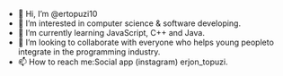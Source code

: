 - 👋 Hi, I’m @ertopuzi10
- 👀 I’m interested in computer science & software developing.
- 🌱 I’m currently learning JavaScript, C++ and Java.
- 💞️ I’m looking to collaborate with everyone who helps young peopleto integrate in the programming industry.
- 📫 How to reach me:Social app (instagram) erjon_topuzi.

<!---
ertopuzi10/ertopuzi10 is a ✨ special ✨ repository because its `README.md` (this file) appears on your GitHub profile.
You can click the Preview link to take a look at your changes.
--->
